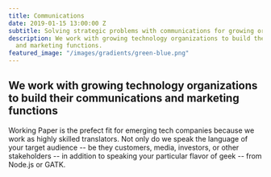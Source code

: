 ```yaml
---
title: Communications
date: 2019-01-15 13:00:00 Z
subtitle: Solving strategic problems with communications for growing organizations
description: We work with growing technology organizations to build their communications
  and marketing functions.
featured_image: "/images/gradients/green-blue.png"
---
```


## We work with growing technology organizations to build their communications and marketing functions

Working Paper is the prefect fit for emerging tech companies because we work as highly skilled translators.  Not only do we speak the language of your target audience -- be they customers, media, investors, or other stakeholders -- in addition to speaking your particular flavor of geek -- from Node.js or GATK.